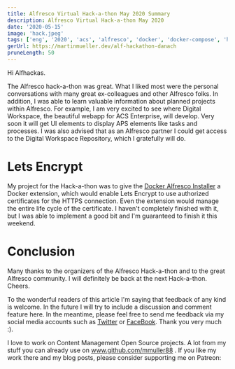 ```yaml
---
title: Alfresco Virtual Hack-a-thon May 2020 Summary
description: Alfresco Virtual Hack-a-thon May 2020
date: '2020-05-15'
image: 'hack.jpeg'
tags: ['eng', '2020', 'acs', 'alfresco', 'docker', 'docker-compose', 'hackathon']
gerUrl: https://martinmueller.dev/alf-hackathon-danach
pruneLength: 50
---
```


Hi Alfhackas.

The Alfresco hack-a-thon was great. What I liked most were the personal conversations with many great ex-colleagues and other Alfresco folks. In addition, I was able to learn valuable information about planned projects within Alfresco. For example, I am very excited to see where Digital Workspace, the beautiful webapp for ACS Enterprise, will develop. Very soon it will get UI elements to display APS elements like tasks and processes. I was also advised that as an Alfresco partner I could get access to the Digital Workspace Repository, which I gratefully will do.

# Lets Encrypt
My project for the Hack-a-thon was to give the [Docker Alfresco Installer](https://github.com/Alfresco/alfresco-docker-installer) a Docker extension, which would enable Lets Encrypt to use authorized certificates for the HTTPS connection. Even the extension would manage the entire life cycle of the certificate. I haven't completely finished with it, but I was able to implement a good bit and I'm guaranteed to finish it this weekend.

# Conclusion
Many thanks to the organizers of the Alfresco Hack-a-thon and to the great Alfresco community. I will definitely be back at the next Hack-a-thon. Cheers.

To the wonderful readers of this article I'm saying that feedback of any kind is welcome. In the future I will try to include a discussion and comment feature here. In the meantime, please feel free to send me feedback via my social media accounts such as [Twitter](https://twitter.com/MartinMueller_) or [FaceBook](https://www.facebook.com/martin.muller.10485). Thank you very much :).

I love to work on Content Management Open Source projects. A lot from my stuff you can already use on www.github.com/mmuller88 . If you like my work there and my blog posts, please consider supporting me on Patreon:

  